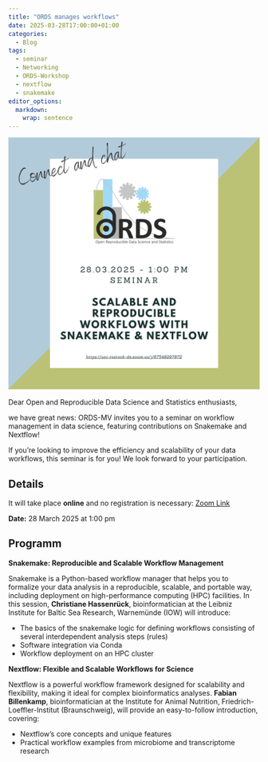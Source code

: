 ```yaml
---
title: "ORDS manages workflows"
date: 2025-03-28T17:00:00+01:00
categories:
  - Blog
tags:
  - seminar
  - Networking
  - ORDS-Workshop
  - nextflow
  - snakemake
editor_options:
  markdown:
    wrap: sentence
---
```


![ORDS meets the sea](/assets/images/2025_03_28_ORDS_Workflow.png)

Dear Open and Reproducible Data Science and Statistics enthusiasts,

we have great news: ORDS-MV invites you to a seminar on workflow management in data science, featuring contributions on Snakemake and Nextflow!

If you’re looking to improve the efficiency and scalability of your data workflows, this seminar is for you! We look forward to your participation.

## Details

It will take place **online** and no registration is necessary: [Zoom Link](https://uni-rostock-de.zoom.us/j/67548297872)

**Date:** 28 March 2025 at 1:00 pm

## Programm

**Snakemake: Reproducible and Scalable Workflow Management**

Snakemake is a Python-based workflow manager that helps you to formalize your data analysis in a reproducible, scalable, and portable way, including deployment on high-performance computing (HPC) facilities. In this session, **Christiane Hassenrück**, bioinformatician at the Leibniz Institute for Baltic Sea Research, Warnemünde (IOW) will introduce:

- The basics of the snakemake logic for defining workflows consisting of several interdependent analysis steps (rules)
- Software integration via Conda
- Workflow deployment on an HPC cluster

**Nextflow: Flexible and Scalable Workflows for Science**

Nextflow is a powerful workflow framework designed for scalability and flexibility, making it ideal for complex bioinformatics analyses. **Fabian Billenkamp**, bioinformatician at the Institute for Animal Nutrition, Friedrich-Loeffler-Institut (Braunschweig), will provide an easy-to-follow introduction, covering:

- Nextflow’s core concepts and unique features
- Practical workflow examples from microbiome and transcriptome research


